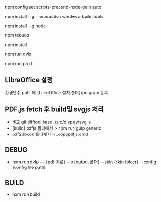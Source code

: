 npm config set scripts-prepend-node-path auto

npm install --g --production windows-build-tools

npm install --g node-

npm rebuild

npm install

npm run dvlp

npm run prod

## LibreOffice 설정
환경변수 path 에 {LibreOffice 설치 폴더}\program  등록

## PDF.js fetch 후 build및 svgjs 처리 
+	비교 git difftool base ./src/display/svg.js
+ [build] pdfjs 폴더에서 > npm run gulp generic
+ pdf2dbook 폴더에서 > _copypdfjs.cmd


## DEBUG
+ npm run dvlp --i {pdf 경로} --o {output 폴더} --skin {skin folder} --config {config file path}

## BUILD
+	npm run build








